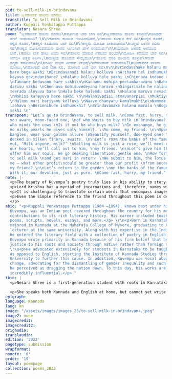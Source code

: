 ```yaml
---
pid: to-sell-milk-in-brindavana
title: ಬೃಂದಾವನಕೆ ಹಾಲನು ಮಾರಲು
transtitle: To Sell Milk in Brindavana
author: Kuppali Venkatappa Puttappa
translator: Nesara Shree
poem: "ಬೃಂದಾವನಕೆ ಹಾಲನು ಮಾರಲು\nಹೋಗುವ ಬಾರೆ ಬೇಗ ಸಖಿ\nಬೃಂದಾವನದಿ ಹಾಲನು ಕೊಳ್ಳುವ\nಅರಿಹರೇ
  ಹೇಳ್ ಇಂಧುಮುಖಿ? \n\nಗೋವನು ಕಾಯುವ ಗೋವಿಂದನಿಹನೆ,\nಹಾಲನು ಕೊಳ್ಳುವ ಕೇಳೆ ಸಖಿ\nಚಿನ್ನವ ಕೊಡನೆ,
  ರನ್ನವ ಕೊಡನೆ,\nತನ್ನನೆ ಕೊಡುವನು ಬಾರೆ ಸಖಿ\n\nಕಣ್ಣನು ಮೋಹಿಪ ಪೀತಾಂಬರವನು\nಬಣ್ಣದ ಬಳೆಗಳ ದರಿಸು
  ಸಖಿ\n​ಚಿನ್ನವ ಮೋಹಿಸುವೆಡೆಯನು ಹಾರವ ಸಿಂಗರಿಸಲೇ ​ಹೇ​ಳೆ ನಳಿನಮುಖಿ!\n\nಯಮುನಾ ತೀರದಲಿ ಅಲೆಯುವ
  ಬಾರೆ,\nಹಾಲು ಬೇಕೆ ಹಾಲು ಎಂದು ಸಖಿ\nಹಾಲನು ಮಾರುವ ನೆಪದಿಂದ ಹರಿಯಾ\nಮೋಹಿಸಿ ಕರೆಯುವ ಬಾರೆ ಸಖಿ\n\nಹಾಲ
  ನಿವೇದಿಸಿ ಆತ್ಮವ ಅರ್ಪಿಸಿ,\nಮುಕ್ತಿಯ ಹೊಂದುವ ಸೌಮ್ಯಮುಖಿ\nಹಾಲನು ಮಾರಿ ಹರಿಯನು ಕೊಳ್ಳುವ\nನಾವೇ
  ಧನ್ಯರು ಕಮಲಮುಖಿ\n\nನಮ್ಮೀ ಲಾಭವ ಮೀರುವ ಲಾಭವು\nಬೇರೇನಿಹುದೆ ಇಂದುಮುಖಿ?\nಬೃಂದಾವನಕೆ ಹಾಲನು
  ಮಾರಲು,\nಹೋಗುವ ಬಾರೆ ಬೇಗ ಸಖಿ, ಹೋಗುವ ಬಾರೆ ಬೇಗ ಸಖಿ\n\n\nBrindavanake halanu maralu \nHoguva
  bare bega sakhi \nBrindavanadi halanu kolluva \nArihare hel indhumukhi? \n\nGovanu
  kayuva govindanihane? \nHalanu kolluva hele sakhi \nChinnava kodane rannava kodane
  \nTannane koduvanu bare sakhi\n\nKannanu mohipa peetambaravanu \nBannada balegala
  darisu sakhi \nChennava mohisuvedeyanu haravu \nSingarisale he nalinamukhi!\n\nYamuna
  teerada aleyuva bare \nHalu beke halendu sakhi \nHalanu maruvu nevadinda hariya
  \nMohisi kareyuva bare sakhi \n\nHalanivedisi atmavanarpisi \nMuktiya honduva soumyamukhi
  \nHalanu mari hariyanu kolluva \nNaave dhanyaru kamalmukhi\n\nNammee labhava meeruva
  labhavu \nBerinnihude indhumukhi? \nBrindavanake halanu maralu \nHoguva bare bega
  sakhi \n"
transpoem: "Let’s go to Brindavana, to sell milk. \nCome fast, hurry, my friend. \nAren’t
  you aware, moon-faced one, \nof who waits to buy milk in Brindavana? \n\nGovinda,
  who minds the cows \nIs it not he who buys milk? \nIn exchange, he gives no gold,
  no milky pearls he gives only himself. \nSo come, my friend. \n\nSport your colorful
  bangles, wear your golden allure \nBeautify yourself, doe-eyed one! \nThe charmer,
  decked in silken finery, awaits. \n\nLet’s roam the banks of the Yamuna, \nSinging
  out, ‘Milk anyone, milk?’ \nSelling milk is just a ruse; we’ll meet our God. \nFrom
  our hearts, we’ll call out to him, \nmy friend. \n\nLet’s give him the milk, and
  offer him our souls. We go seeking liberation, gentle one. \nHow fortunate we are,
  to sell milk \nand get Hari in return! \nWe submit to him, the lotus-eyed. \n\nTell
  me — what other profit\ncould be greater than our profit \nfrom encountering Hari,
  my friend? \n\nLet’s return to the garden \non the banks of the Yamuna to sell milk.
  With it, our devotion, just as pure. \nCome fast, hurry, my friend."
note: |-
  <p>The beauty of Kuvempu’s poetry truly lies in his ability to story-tell. He creates vivid scenes with simple characters that convey a fine divinity in his work. This poem is a lyrical one that describes two beautiful women — likely Gopikas — that seek the love and blessing of Lord Krishna. They plan to do so by selling milk at Brindavana, where the God is seen to be moving about along the banks of the river Yamuna. The poem itself has since been translated into a popularized song.</p>
  <p>Lord Krishna has a myriad of incarnations and, therefore, names with which his devotees praise him. Kuvempu refers to him as Hari or Govinda, which I chose to maintain in certain parts of the poem. I characterize the deity with terms like the charmer, the lotus-eyed one — all reflections of the purity and playfulness Lord Krishna embodies.</p>
  <p>It is challenging to translate certain words that encompass images and ideas as a whole — rannava, for example, can literally be translated to gemstones. But in essence, it is how they gleam under the sun, the milky glow of a pearl, the blood-like sparkle of a ruby. Likewise, Peetambara can be loosely translated to a dhoti, but it really is a description of its lustrous silk and gold-lined drapery. It is easily seen that there are no literal translations, given Kannada’s nuances and layered meanings.</p>
  <p>Even the simple reference to the friend throughout this poem is delivered in many ways — like souymamukhi, the soft-faced, innocent one, or indhumukhi, one whose face resembles the moon. It is precisely why Kuvempu’s poetry — and any poem, for that matter — shines in a different light when kept in its intended form.
  </p>
abio: "<p>Kuppali Venkatappa Puttappa (1904 –1994), known best under his pen name
  Kuvempu, was an Indian poet revered throughout the country for his many linguistic
  contributions to its rich literary history. His career included teaching and publishing
  poems, scripts, novels, essays, and more.</p> \r\n<p>Born in Karnataka, Kuvempu
  majored in Kannada at the Maharaja College of Mysore, graduating to become an academic
  lecturer at the same university. Along with his expertise in the Indian tongue,
  he entered the literary field with a collection of poetry in English. Regardless,
  Kuvempu wrote primarily in Kannada because of his firm belief that he could do more
  justice to his roots and society through native rather than foreign speech.</p>
  \r\n<p>He advocated extensively for students in Karnataka to be taught in Kannada
  as opposed to English, starting the Institute of Kannada Studies through Mysore
  University to further this cause. In addition, Kuvempu was vocal about societal
  change, advocating for the dismantling of gender inequality and such discrimination
  he perceived as dragging the nation down. To this day, his works are considered
  incredibly influential.</p> "
tbio: |
  <p>Nesara Shree is a first-generation student with roots in Karnataka, India, where her parents were born and raised. Her family has extensively read and listened to musical renditions of Kuvempu’s poetry, an interest that inspired her to translate one of her favorites into English.</p>

  <p>She speaks both Kannada and English at home, but cannot yet write or translate direct Kannada/Brahmic script, limited to the English alphabet spellings. She admires the softness of her language. She considers it poetry in itself to be able to preserve its effortless sweetness as it passes through the restricting sieve of another tongue.</p>
epigraph:
language: Kannada
lang: kn
image: "/assets/images/images_23/to-sell-milk-in-brindavana.jpeg"
image2: none
imagecredit:
imagecredit2:
origaudio:
translaudio:
edition: '2023'
pagetype: submission
wrapformat:
nonote: '0'
order: '19'
layout: poempage
collection: poems_2023
---
```


